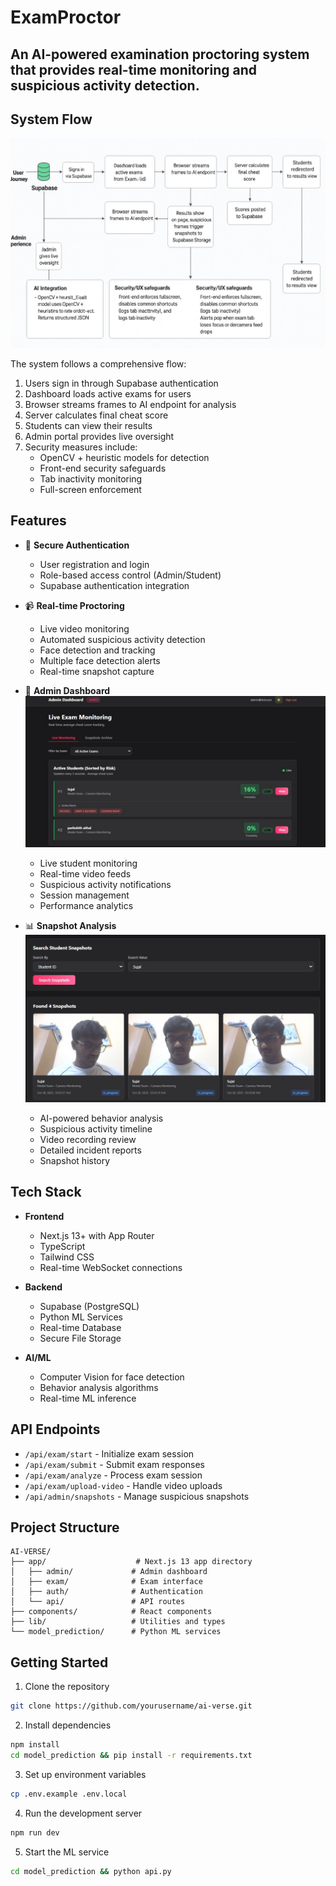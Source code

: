 # ExamProctor

An AI-powered examination proctoring system that provides real-time monitoring and suspicious activity detection.
---

## System Flow
![System Flow](system-flow.jpg)

The system follows a comprehensive flow:
1. Users sign in through Supabase authentication
2. Dashboard loads active exams for users
3. Browser streams frames to AI endpoint for analysis
4. Server calculates final cheat score
5. Students can view their results
6. Admin portal provides live oversight
7. Security measures include:
   - OpenCV + heuristic models for detection
   - Front-end security safeguards
   - Tab inactivity monitoring
   - Full-screen enforcement

## Features

- 🔐 **Secure Authentication**
  - User registration and login
  - Role-based access control (Admin/Student)
  - Supabase authentication integration

- 📹 **Real-time Proctoring**
  - Live video monitoring
  - Automated suspicious activity detection
  - Face detection and tracking
  - Multiple face detection alerts
  - Real-time snapshot capture

- 🎯 **Admin Dashboard**
![Admin Dashboard](admin-dashboard.png)
  - Live student monitoring
  - Real-time video feeds
  - Suspicious activity notifications
  - Session management
  - Performance analytics

- 📊 **Snapshot Analysis**
![Snapshots](snapshots.png)
  - AI-powered behavior analysis
  - Suspicious activity timeline
  - Video recording review
  - Detailed incident reports
  - Snapshot history

## Tech Stack

- **Frontend**
  - Next.js 13+ with App Router
  - TypeScript
  - Tailwind CSS
  - Real-time WebSocket connections

- **Backend**
  - Supabase (PostgreSQL)
  - Python ML Services
  - Real-time Database
  - Secure File Storage

- **AI/ML**
  - Computer Vision for face detection
  - Behavior analysis algorithms
  - Real-time ML inference

## API Endpoints

- `/api/exam/start` - Initialize exam session
- `/api/exam/submit` - Submit exam responses
- `/api/exam/analyze` - Process exam session
- `/api/exam/upload-video` - Handle video uploads
- `/api/admin/snapshots` - Manage suspicious snapshots

## Project Structure

```
AI-VERSE/
├── app/                    # Next.js 13 app directory
│   ├── admin/             # Admin dashboard
│   ├── exam/              # Exam interface
│   ├── auth/              # Authentication
│   └── api/               # API routes
├── components/            # React components
├── lib/                   # Utilities and types
└── model_prediction/      # Python ML services
```

## Getting Started

1. Clone the repository
```bash
git clone https://github.com/yourusername/ai-verse.git
```

2. Install dependencies
```bash
npm install
cd model_prediction && pip install -r requirements.txt
```

3. Set up environment variables
```bash
cp .env.example .env.local
```

4. Run the development server
```bash
npm run dev
```

5. Start the ML service
```bash
cd model_prediction && python api.py
```
